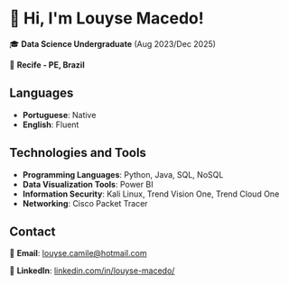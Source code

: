 # 👋 Hi, I'm **Louyse Macedo!**

🎓 **Data Science Undergraduate** (Aug 2023/Dec 2025)

📍 **Recife - PE, Brazil**

## Languages

- **Portuguese**: Native
- **English**: Fluent

## Technologies and Tools

- **Programming Languages**: Python, Java, SQL, NoSQL
- **Data Visualization Tools**: Power BI
- **Information Security**: Kali Linux, Trend Vision One, Trend Cloud One
- **Networking**: Cisco Packet Tracer



## Contact

📧 **Email**: [louyse.camile@hotmail.com](mailto:louyse.camile@hotmail.com)

🔗 **LinkedIn**: [linkedin.com/in/louyse-macedo/](https://www.linkedin.com/in/louyse-macedo/)
